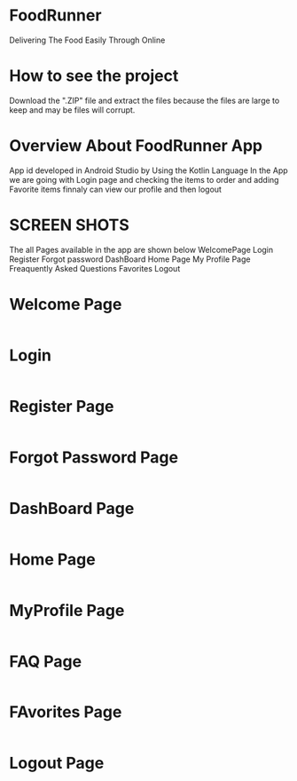 # FoodRunner
Delivering The Food Easily Through Online
# How to see the project
Download the ".ZIP" file and extract the files
because the files are large to keep and may be files will corrupt.
# Overview About FoodRunner App
App id developed in Android Studio by Using the Kotlin Language
In the App we are going with Login page and checking the items to order and adding Favorite items finnaly can view our profile and then logout
# SCREEN SHOTS
The all Pages available in the app are shown below 
WelcomePage
Login
Register
Forgot password
DashBoard
Home Page
My Profile Page
Freaquently Asked Questions
Favorites
Logout
# Welcome Page
![]()
# Login
![]()
# Register Page
![]()
# Forgot Password Page
![]()
# DashBoard Page
![]()
# Home Page
![]()
# MyProfile Page
![]()
# FAQ Page
![]()
# FAvorites Page
![]()
# Logout Page
![]()
